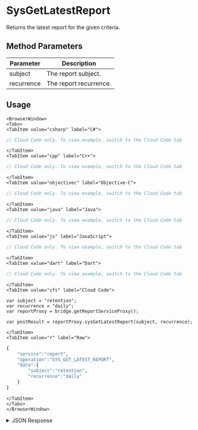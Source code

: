# SysGetLatestReport

Returns the latest report for the given criteria.

<PartialServop service_name="report" operation_name="SYS_GET_LATEST_REPORT" />

## Method Parameters

| Parameter  | Description            |
| ---------- | ---------------------- |
| subject    | The report subject.    |
| recurrence | The report recurrence. |

## Usage

```mdx-code-block
<BrowserWindow>
<Tabs>
<TabItem value="csharp" label="C#">
```

```csharp
// Cloud Code only. To view example, switch to the Cloud Code tab
```

```mdx-code-block
</TabItem>
<TabItem value="cpp" label="C++">
```

```cpp
// Cloud Code only. To view example, switch to the Cloud Code tab
```

```mdx-code-block
</TabItem>
<TabItem value="objectivec" label="Objective-C">
```

```objectivec
// Cloud Code only. To view example, switch to the Cloud Code tab
```

```mdx-code-block
</TabItem>
<TabItem value="java" label="Java">
```

```java
// Cloud Code only. To view example, switch to the Cloud Code tab
```

```mdx-code-block
</TabItem>
<TabItem value="js" label="JavaScript">
```

```javascript
// Cloud Code only. To view example, switch to the Cloud Code tab
```

```mdx-code-block
</TabItem>
<TabItem value="dart" label="Dart">
```

```dart
// Cloud Code only. To view example, switch to the Cloud Code tab
```

```mdx-code-block
</TabItem>
<TabItem value="cfs" label="Cloud Code">
```

```cfscript
var subject = "retention";
var recurrence = "daily";
var reportProxy = bridge.getReportServiceProxy();

var postResult = reportProxy.sysGetLatestReport(subject, recurrence);
```

```mdx-code-block
</TabItem>
<TabItem value="r" label="Raw">
```

```r
{
    "service":"report",
    "operation":"SYS_GET_LATEST_REPORT",
    "data":{
        "subject":"retention",
        "recurrence":"daily"
    }
}
```

```mdx-code-block
</TabItem>
</Tabs>
</BrowserWindow>
```

<details>
<summary>JSON Response</summary>

```json
{
    "data": {
        "reportId": "d2b844f6-8800-49af-96d2-5e1d89010cb0",
        "createdAt": 1736381720687,
        "updatedAt": 1736381720687,
        "expireAtIso": 1737245720687,
        "subject": "retention",
        "recurrence": ["weekly"],
        "startDate": "2024-12-09",
        "endDate": "2025-01-09",
        "genTitle": {
            "en": "All retention stats for enduser accounts created between 2024-12-09 - 2025-01-09",
            "fr": "Tous les retention stats for enduser accounts created between 2024-12-09 - 2025-01-09"
        },
        "title": null,
        "ownerId": null,
        "isFinancial": false,
        "isPublic": true,
        "data": {
            "2025-01-08": {
                "_id": "2025-01-08",
                "crn00": 1,
                "crn01": 0,
                "crn02": 0,
                "crn03": 0,
                "crn04": 0,
                "crn05": 0,
                "crn06": 0,
                "crn07": 0,
                "crn14": 0,
                "crn21": 0,
                "crn28": 0,
                "crn30": 0,
                "rrn00": 1,
                "rrn01": 0,
                "rrn02": 0,
                "rrn03": 0,
                "rrn04": 0,
                "rrn05": 0,
                "rrn06": 0,
                "rrn07": 0,
                "rrn14": 0,
                "rrn21": 0,
                "rrn28": 0,
                "rrn30": 0,
                "rrd00": 1,
                "rrd01": 0,
                "rrd02": 0,
                "rrd03": 0,
                "rrd04": 0,
                "rrd05": 0,
                "rrd06": 0,
                "rrd07": 0,
                "rrd14": 0,
                "rrd21": 0,
                "rrd28": 0,
                "rrd30": 0,
                "crd00": 1,
                "crd01": 0,
                "crd02": 0,
                "crd03": 0,
                "crd04": 0,
                "crd05": 0,
                "crd06": 0,
                "crd07": 0,
                "crd14": 0,
                "crd21": 0,
                "crd28": 0,
                "crd30": 0
            }
        },
        "appId": "23782",
        "appName": "deploypeer"
    },
    "status": 200
}
```

</details>
